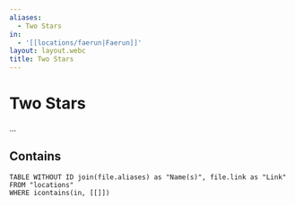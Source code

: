 ```yaml
---
aliases:
  - Two Stars
in:
  - '[[locations/faerun|Faerun]]'
layout: layout.webc
title: Two Stars
---
```

# Two Stars

...

## Contains
```dataview
TABLE WITHOUT ID join(file.aliases) as "Name(s)", file.link as "Link"
FROM "locations"
WHERE icontains(in, [[]])
```
